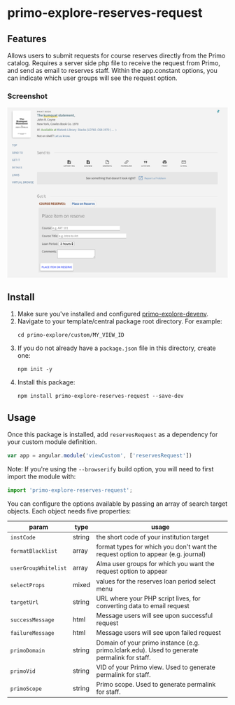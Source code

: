 # primo-explore-reserves-request



## Features
Allows users to submit requests for course reserves directly from the Primo catalog. Requires a server side php file to receive the request from Primo, and send as email to reserves staff. Within the app.constant options, you can indicate which user groups will see the request option.

### Screenshot
![screenshot](screenshot.png)

## Install
1. Make sure you've installed and configured [primo-explore-devenv](https://github.com/ExLibrisGroup/primo-explore-devenv).
2. Navigate to your template/central package root directory. For example:
    ```
    cd primo-explore/custom/MY_VIEW_ID
    ```
3. If you do not already have a `package.json` file in this directory, create one:
    ```
    npm init -y
    ```
4. Install this package:
    ```
    npm install primo-explore-reserves-request --save-dev
    ```

## Usage
Once this package is installed, add `reservesRequest` as a dependency for your custom module definition.

```js
var app = angular.module('viewCustom', ['reservesRequest'])
```
Note: If you're using the `--browserify` build option, you will need to first import the module with:

```javascript
import 'primo-explore-reserves-request';
```
You can configure the options available by passing an array of search target objects. Each object needs five properties:

| param     | type         | usage                                                                                                                |
|-----------|--------------|----------------------------------------------------------------------------------------------------------------------|
| `instCode`    | string       | the short code of your institution target                                                                                   |
| `formatBlacklist`     | array | format types for which you don't want the request option to appear (e.g. journal)                                      |
| `userGroupWhitelist`     | array | Alma user groups for which you want the request option to appear
| `selectProps`     | mixed       | values for the reserves loan period select menu
| `targetUrl` | string     | URL where your PHP script lives, for converting data to email request |
| `successMessage` | html     | Message users will see upon successful request |
| `failureMessage` | html     | Message users will see upon failed request |
| `primoDomain` | string     | Domain of your primo instance (e.g. primo.lclark.edu). Used to generate permalink for staff. |
| `primoVid` | string     | VID of your Primo view. Used to generate permalink for staff. |
| `primoScope` | string     | Primo scope. Used to generate permalink for staff. |
